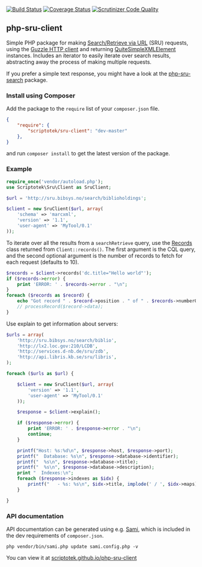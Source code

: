 [![Build Status](https://img.shields.io/travis/scriptotek/php-sru-client.svg)](https://travis-ci.org/scriptotek/php-sru-client)
[![Coverage Status](https://img.shields.io/coveralls/scriptotek/php-sru-client.svg)](https://coveralls.io/r/scriptotek/php-sru-client?branch=master)
[![Scrutinizer Code Quality](https://scrutinizer-ci.com/g/scriptotek/php-sru-client/badges/quality-score.png?b=master)](https://scrutinizer-ci.com/g/scriptotek/php-sru-client/?branch=master)

## php-sru-client

Simple PHP package for making [Search/Retrieve via URL](http://www.loc.gov/standards/sru/) (SRU) requests, using the 
[Guzzle HTTP client](http://guzzlephp.org/)
and returning 
[QuiteSimpleXMLElement](//github.com/danmichaelo/quitesimplexmlelement) instances. Includes an iterator to easily iterate over search results, abstracting away the process of making multiple requests.

If you prefer a simple text response, you might have a look at
the [php-sru-search](https://github.com/Zeitschriftendatenbank/php-sru-search) package.

### Install using Composer

Add the package to the `require` list of your `composer.json` file.

```json
{
    "require": {
        "scriptotek/sru-client": "dev-master"
    },
}
``` 

and run `composer install` to get the latest version of the package.

### Example

```php
require_once('vendor/autoload.php');
use Scriptotek\Sru\Client as SruClient;

$url = 'http://sru.bibsys.no/search/biblioholdings';

$client = new SruClient($url, array(
    'schema' => 'marcxml',
    'version' => '1.1',
    'user-agent' => 'MyTool/0.1'
));
```

To iterate over all the results from a `searchRetrieve` query, use the [Records](//scriptotek.github.io/php-sru-client/api_docs/Scriptotek/Sru/Records.html) class returned from `Client::records()`. The first argument is
the CQL query, and the second optional argument is the number of records to fetch for each request (defaults to 10).

```php
$records = $client->records('dc.title="Hello world"');
if ($records->error) {
	print 'ERROR: ' . $records->error . "\n";
}
foreach ($records as $record) {
	echo "Got record " . $record->position . " of " . $records->numberOfRecords() . "\n";
	// processRecord($record->data);
}
```

Use explain to get information about servers:

```php
$urls = array(
    'http://sru.bibsys.no/search/biblio',
    'http://lx2.loc.gov:210/LCDB',
    'http://services.d-nb.de/sru/zdb',
    'http://api.libris.kb.se/sru/libris',
);

foreach ($urls as $url) {

    $client = new SruClient($url, array(
        'version' => '1.1',
        'user-agent' => 'MyTool/0.1'
    ));

    $response = $client->explain();

    if ($response->error) {
        print 'ERROR: ' . $response->error . "\n";
        continue;
    }

    printf("Host: %s:%d\n", $response->host, $response->port);
    printf("  Database: %s\n", $response->database->identifier);
    printf("  %s\n", $response->database->title);
    printf("  %s\n", $response->database->description);
    print "  Indexes:\n";
    foreach ($response->indexes as $idx) {
        printf("   - %s: %s\n", $idx->title, implode(' / ', $idx->maps));
    }

}
```

### API documentation 

API documentation can be generated using e.g. [Sami](https://github.com/fabpot/sami),
which is included in the dev requirements of `composer.json`.

    php vendor/bin/sami.php update sami.config.php -v

You can view it at [scriptotek.github.io/php-sru-client](//scriptotek.github.io/php-sru-client/)
